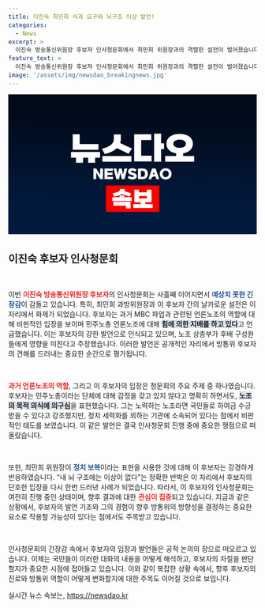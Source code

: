 ```yaml
---
title: 이진숙 최민희 사과 요구와 뇌구조 이상 발언!
categories:
  - News
excerpt: >
  이진숙 방송통신위원장 후보자 인사청문회에서 최민희 위원장과의 격렬한 설전이 벌어졌습니다. 이 후보자는 민주노총 언론노조에 대해 강한 비판을 제기하며 긴장감을 고조시켰습니다. 과연 이 논란의 끝은 어디일까요?
feature_text: >
  이진숙 방송통신위원장 후보자 인사청문회에서 최민희 위원장과의 격렬한 설전이 벌어졌습니다. 이 후보자는 민주노총 언론노조에 대해 강한 비판을 제기하며 긴장감을 고조시켰습니다. 과연 이 논란의 끝은 어디일까요?
image: '/assets/img/newsdao_breakingnews.jpg'
---
```


<p><img src="/assets/img/newsdao_breakingnews.jpg" alt="ontimetimes 속보" /></p>

<h2 data-ke-size="size26">이진숙 후보자 인사청문회</h2>

<p data-ke-size="size16">&nbsp;</p>

<p>이번 <b><span style="color: #ee2323;">이진숙 방송통신위원장 후보자</span></b>의 인사청문회는 사흘째 이어지면서 <b><span style="color: #1a5490;">예상치 못한 긴장감</span></b>이 감돌고 있습니다. 특히, 최민희 과방위원장과 이 후보자 간의 날카로운 설전은 이 자리에서 화제가 되었습니다. 후보자는 과거 MBC 파업과 관련된 언론노조의 역할에 대해 비판적인 입장을 보이며 민주노총 언론노조에 대해 <b><span style="background-color: #21538527;">힘에 의한 지배를 하고 있다</span></b>고 언급했습니다. 이는 후보자의 강한 발언으로 인식되고 있으며, 노조 상층부가 후배 구성원들에게 영향을 미친다고 주장했습니다. 이러한 발언은 공개적인 자리에서 방통위 후보자의 견해를 드러내는 중요한 순간으로 평가됩니다.</p>

<p data-ke-size="size16">&nbsp;</p>

<p><b><span style="color: #ee2323;">과거 언론노조의 역할</span></b>, 그리고 이 후보자의 입장은 청문회의 주요 주제 중 하나였습니다. 후보자는 민주노총이라는 단체에 대해 감정을 갖고 있지 않다고 명확히 하면서도, <b><span style="background-color: #21538527;">노조의 목적 의식에 의구심</span></b>을 표현했습니다. 그는 노력하는 노조라면 국민들로 하여금 수긍받을 수 있다고 강조했지만, 정치 세력화를 꾀하는 기관에 소속되어 있다는 점에서 비판적인 태도를 보였습니다. 이 같은 발언은 결국 인사청문회 진행 중에 중요한 쟁점으로 떠올랐습니다.</p>

<p data-ke-size="size16">&nbsp;</p>

<p>또한, 최민희 위원장이 <b><span style="color: #1a5490;">정치 보복</span></b>이라는 표현을 사용한 것에 대해 이 후보자는 강경하게 반응하였습니다. "내 뇌 구조에는 이상이 없다"는 정확한 반박은 이 자리에서 후보자의 단호한 입장을 다시 한번 드러낸 사례가 되었습니다. 따라서, 이 후보자의 인사청문회는 여전히 진행 중인 상태이며, 향후 결과에 대한 <b><span style="color: #ee2323;">관심이 집중</span></b>되고 있습니다. 지금과 같은 상황에서, 후보자의 발언 기조와 그의 경험이 향후 방통위의 방향성을 결정하는 중요한 요소로 작용할 가능성이 있다는 점에서도 주목받고 있습니다.</p>

<p data-ke-size="size16">&nbsp;</p>

<p>인사청문회의 긴장감 속에서 후보자의 입장과 발언들은 공적 논의의 장으로 떠오르고 있습니다. 이제는 국민들이 이러한 대화의 내용을 어떻게 해석하고, 후보자의 자질을 판단할지가 중요한 시점에 접어들고 있습니다. 이와 같이 복잡한 상황 속에서, 향후 후보자의 진로와 방통위 역할이 어떻게 변화할지에 대한 주목도 이어질 것으로 보입니다.</p>
실시간 뉴스 속보는, <a href="https://newsdao.kr" rel="dofollow">https://newsdao.kr</a>


